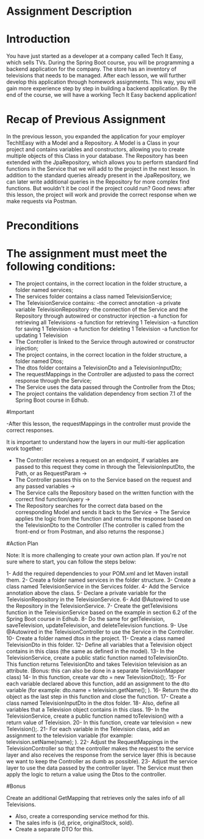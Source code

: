 # Assignment Description

# Introduction

You have just started as a developer at a company called Tech It Easy, which sells TVs. During the Spring Boot course, you will be programming a backend application for the company. The store has an inventory of televisions that needs to be managed. After each lesson, we will further develop this application through homework assignments. This way, you will gain more experience step by step in building a backend application. By the end of the course, we will have a working Tech It Easy backend application!

# Recap of Previous Assignment

In the previous lesson, you expanded the application for your employer TechItEasy with a Model and a Repository. A Model is a Class in your project and contains variables and constructors, allowing you to create multiple objects of this Class in your database. The Repository has been extended with the JpaRepository, which allows you to perform standard find functions in the Service that we will add to the project in the next lesson. In addition to the standard queries already present in the JpaRepository, we can later write additional queries in the Repository for more complex find functions. But wouldn't it be cool if the project could run? Good news: after this lesson, the project will work and provide the correct response when we make requests via Postman.

# Preconditions

# The assignment must meet the following conditions:

- The project contains, in the correct location in the folder structure, a folder named services;
- The services folder contains a class named TelevisionService;
- The TelevisionService contains:
    -the correct annotation
    -a private variable TelevisionRepository
    -the connection of the Service and the Repository through autowired or constructor injection
    -a function for retrieving all Televisions
    -a function for retrieving 1 Television
    -a function for saving 1 Television
    -a function for deleting 1 Television
    -a function for updating 1 Television
- The Controller is linked to the Service through autowired or constructor injection;
- The project contains, in the correct location in the folder structure, a folder named Dtos;
- The dtos folder contains a TelevisionDto and a TelevisionInputDto;
- The requestMappings in the Controller are adjusted to pass the correct response through the Service;
- The Service uses the data passed through the Controller from the Dtos;
- The project contains the validation dependency from section 7.1 of the Spring Boot course in Edhub.

#Important

-After this lesson, the requestMappings in the controller must provide the correct responses.

It is important to understand how the layers in our multi-tier application work together:

- The Controller receives a request on an endpoint, if variables are passed to this request they come in through the TelevisionInputDto, the Path, or as RequestParam ->
- The Controller passes this on to the Service based on the request and any passed variables ->
- The Service calls the Repository based on the written function with the correct find function/query ->
- The Repository searches for the correct data based on the corresponding Model and sends it back to the Service ->
The Service applies the logic from the function and returns the response based on the TelevisionDto to the Controller
(The controller is called from the front-end or from Postman, and also returns the response.)

#Action Plan

Note: It is more challenging to create your own action plan. If you're not sure where to start, you can follow the steps below:

1- Add the required dependencies to your POM.xml and let Maven install them.
2- Create a folder named services in the folder structure.
3- Create a class named TelevisionService in the Services folder.
4- Add the Service annotation above the class.
5- Declare a private variable for the TelevisionRepository in the TelevisionService.
6- Add @Autowired to use the Repository in the TelevisionService.
7- Create the getTelevisions function in the TelevisionService based on the example in section 6.2 of the Spring Boot course in Edhub.
8- Do the same for getTelevision, saveTelevision, updateTelevision, and deleteTelevision functions.
9- Use @Autowired in the TelevisionController to use the Service in the Controller.
10- Create a folder named dtos in the project.
11- Create a class named TelevisionDto in this folder.
12- Define all variables that a Television object contains in this class (the same as defined in the model).
13- In the TelevisionService, create a public static function named toTelevisionDto. This function returns TelevisionDto and takes Television television as an attribute. (Bonus: this can also be done in a separate TelevisionMapper class)
14- In this function, create var dto = new TelevisionDto();.
15- For each variable declared above this function, add an assignment to the dto variable (for example: dto.name = television.getName(); ).
16- Return the dto object as the last step in this function and close the function.
17- Create a class named TelevisionInputDto in the dtos folder.
18- Also, define all variables that a Television object contains in this class.
19- In the TelevisionService, create a public function named toTelevision() with a return value of Television.
20- In this function, create var television = new Television();.
21- For each variable in the Television class, add an assignment to the television variable (for example: television.setName(name); ).
22- Adjust the RequestMappings in the TelevisionController so that the controller makes the request to the service layer and also receives the response from the service layer (this is because we want to keep the Controller as dumb as possible).
23- Adjust the service layer to use the data passed by the controller layer. The Service must then apply the logic to return a value using the Dtos to the controller.

#Bonus

Create an additional GetMapping that retrieves only the sales info of all Televisions.

- Also, create a corresponding service method for this.
- The sales info is {id, price, originalStock, sold}.
- Create a separate DTO for this.